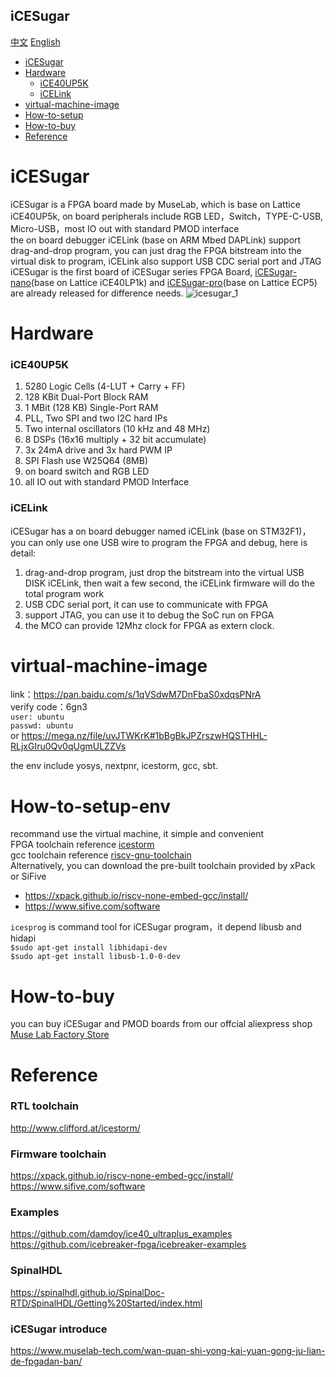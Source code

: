 iCESugar
-----------
[中文](./README.md) [English](./README_en.md)
* [iCESugar](#iCESugar) 
* [Hardware](#hardware)
	* [iCE40UP5K](ice40up5k)
	* [iCELink](icelink)
* [virtual-machine-image](#virtual-machine-image)
* [How-to-setup](#how-to-setup-env)
* [How-to-buy](#how-to-buy)
* [Reference](#reference)

# iCESugar
iCESugar is a FPGA board made by MuseLab, which is base on Lattice iCE40UP5k, on board peripherals include RGB LED，Switch，TYPE-C-USB, Micro-USB，most IO out with standard PMOD interface   
the on board debugger iCELink (base on ARM Mbed DAPLink) support drag-and-drop program, you can just drag the FPGA bitstream into the virtual disk to program, iCELink also support USB CDC serial port and JTAG   
iCESugar is the first board of iCESugar series FPGA Board, [iCESugar-nano](https://github.com/wuxx/icesugar-nano)(base on Lattice iCE40LP1k) and [iCESugar-pro](https://github.com/wuxx/icesugar-pro)(base on Lattice ECP5) are already released for difference needs.
![icesugar_1](https://github.com/wuxx/icesugar/blob/master/doc/iCESugar_1.jpg)

# Hardware
### iCE40UP5K
1. 5280 Logic Cells (4-LUT + Carry + FF)  
2. 128 KBit Dual-Port Block RAM  
3. 1 MBit (128 KB) Single-Port RAM  
4. PLL, Two SPI and two I2C hard IPs  
5. Two internal oscillators (10 kHz and 48 MHz)  
6. 8 DSPs (16x16 multiply + 32 bit accumulate)  
7. 3x 24mA drive and 3x hard PWM IP  
8. SPI Flash use W25Q64 (8MB)
9. on board switch and RGB LED
10. all IO out with standard PMOD Interface

### iCELink
iCESugar has a on board debugger named iCELink (base on STM32F1)，you can only use one USB wire to program the FPGA and debug, here is detail:   
1. drag-and-drop program, just drop the bitstream into the virtual USB DISK iCELink, then wait a few second, the iCELink firmware will do the total program work
2. USB CDC serial port, it can use to communicate with FPGA
3. support JTAG, you can use it to debug the SoC run on FPGA
4. the MCO can provide 12Mhz clock for FPGA as extern clock.

# virtual-machine-image
link：https://pan.baidu.com/s/1qVSdwM7DnFbaS0xdqsPNrA  
verify code：6gn3  
`user: ubuntu`  
`passwd: ubuntu`  
or
https://mega.nz/file/uvJTWKrK#1bBgBkJPZrszwHQSTHHL-RLjxGIru0Qv0qUgmULZZVs

the env include yosys, nextpnr, icestorm, gcc, sbt.

# How-to-setup-env
recommand use the virtual machine, it simple and convenient  
FPGA toolchain reference [icestorm](http://www.clifford.at/icestorm/)  
gcc toolchain reference [riscv-gnu-toolchain](https://pingu98.wordpress.com/2019/04/08/how-to-build-your-own-cpu-from-scratch-inside-an-fpga/)  
Alternatively, you can download the pre-built toolchain provided by xPack or SiFive
+ https://xpack.github.io/riscv-none-embed-gcc/install/
+ https://www.sifive.com/software    

`icesprog` is command tool for iCESugar program，it depend libusb and hidapi  
`$sudo apt-get install libhidapi-dev`  
`$sudo apt-get install libusb-1.0-0-dev`  

# How-to-buy
you can buy iCESugar and PMOD boards from our offcial aliexpress shop [Muse Lab Factory Store](https://muselab-tech.aliexpress.com/store/5940159?spm=a2g0o.detail.1000061.1.7cc733429fQjmK)

# Reference
### RTL toolchain
http://www.clifford.at/icestorm/
### Firmware toolchain
https://xpack.github.io/riscv-none-embed-gcc/install/
https://www.sifive.com/software
### Examples
https://github.com/damdoy/ice40_ultraplus_examples  
https://github.com/icebreaker-fpga/icebreaker-examples
### SpinalHDL
https://spinalhdl.github.io/SpinalDoc-RTD/SpinalHDL/Getting%20Started/index.html
### iCESugar introduce
https://www.muselab-tech.com/wan-quan-shi-yong-kai-yuan-gong-ju-lian-de-fpgadan-ban/

